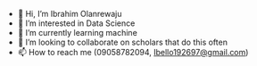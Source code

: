 - 👋 Hi, I’m Ibrahim Olanrewaju 
- 👀 I’m interested in Data Science 
- 🌱 I’m currently learning machine 
- 💞️ I’m looking to collaborate on scholars that do this often
- 📫 How to reach me (09058782094, Ibello192697@gmail.com)

<!---
Lanrryb23/Lanrryb23 is a ✨ special ✨ repository because its `README.md` (this file) appears on your GitHub profile.
You can click the Preview link to take a look at your changes.
--->
